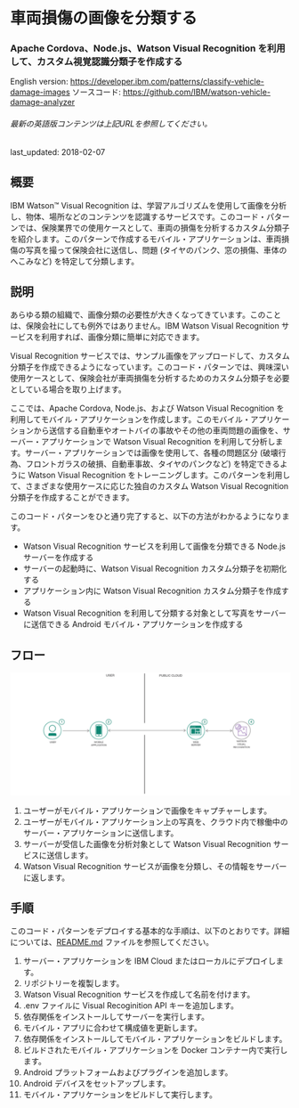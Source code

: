 # 車両損傷の画像を分類する

### Apache Cordova、Node.js、Watson Visual Recognition を利用して、カスタム視覚認識分類子を作成する

English version: https://developer.ibm.com/patterns/classify-vehicle-damage-images
  ソースコード: https://github.com/IBM/watson-vehicle-damage-analyzer

###### 最新の英語版コンテンツは上記URLを参照してください。
last_updated: 2018-02-07

 
## 概要

IBM Watson&trade; Visual Recognition は、学習アルゴリズムを使用して画像を分析し、物体、場所などのコンテンツを認識するサービスです。このコード・パターンでは、保険業界での使用ケースとして、車両の損傷を分析するカスタム分類子を紹介します。このパターンで作成するモバイル・アプリケーションは、車両損傷の写真を撮って保険会社に送信し、問題 (タイヤのパンク、窓の損傷、車体のへこみなど) を特定して分類します。

## 説明

あらゆる類の組織で、画像分類の必要性が大きくなってきています。このことは、保険会社にしても例外ではありません。IBM Watson Visual Recognition サービスを利用すれば、画像分類に簡単に対応できます。

Visual Recognition サービスでは、サンプル画像をアップロードして、カスタム分類子を作成できるようになっています。このコード・パターンでは、興味深い使用ケースとして、保険会社が車両損傷を分析するためのカスタム分類子を必要としている場合を取り上げます。

ここでは、Apache Cordova, Node.js、および Watson Visual Recognition を利用してモバイル・アプリケーションを作成します。このモバイル・アプリケーションから送信する自動車やオートバイの事故やその他の車両問題の画像を、サーバー・アプリケーションで Watson Visual Recognition を利用して分析します。サーバー・アプリケーションでは画像を使用して、各種の問題区分 (破壊行為、フロントガラスの破損、自動車事故、タイヤのパンクなど) を特定できるように Watson Visual Recognition をトレーニングします。このパターンを利用して、さまざまな使用ケースに応じた独自のカスタム Watson Visual Recognition 分類子を作成することができます。

このコード・パターンをひと通り完了すると、以下の方法がわかるようになります。

* Watson Visual Recognition サービスを利用して画像を分類できる Node.js サーバーを作成する
* サーバーの起動時に、Watson Visual Recognition カスタム分類子を初期化する
* アプリケーション内に Watson Visual Recognition カスタム分類子を作成する
* Watson Visual Recognition を利用して分類する対象として写真をサーバーに送信できる Android モバイル・アプリケーションを作成する

## フロー

![フロー](./images/arch-vehicle-damage-analyzer.png)

1. ユーザーがモバイル・アプリケーションで画像をキャプチャーします。
1. ユーザーがモバイル・アプリケーション上の写真を、クラウド内で稼働中のサーバー・アプリケーションに送信します。
1. サーバーが受信した画像を分析対象として Watson Visual Recognition サービスに送信します。
1. Watson Visual Recognition サービスが画像を分類し、その情報をサーバーに返します。

## 手順

このコード・パターンをデプロイする基本的な手順は、以下のとおりです。詳細については、[README.md](https://github.com/IBM/watson-vehicle-damage-analyzer/blob/master/README.md) ファイルを参照してください。

1. サーバー・アプリケーションを IBM Cloud またはローカルにデプロイします。
1. リポジトリーを複製します。
1. Watson Visual Recognition サービスを作成して名前を付けます。
1. .env ファイルに Visual Recoginition API キーを追加します。
1. 依存関係をインストールしてサーバーを実行します。
1. モバイル・アプリに合わせて構成値を更新します。
1. 依存関係をインストールしてモバイル・アプリケーションをビルドします。
1. ビルドされたモバイル・アプリケーションを Docker コンテナー内で実行します。
1. Android プラットフォームおよびプラグインを追加します。
1. Android デバイスをセットアップします。
1. モバイル・アプリケーションをビルドして実行します。
